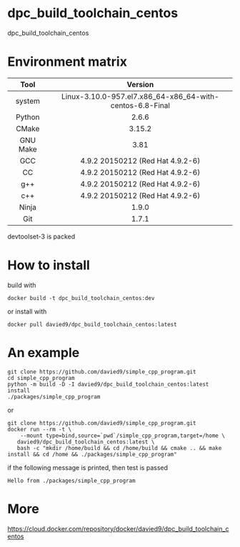 # dpc_build_toolchain_centos
dpc_build_toolchain_centos



# Environment matrix

| Tool     | Version |
|:--------:|:-------------------:|
| system   | Linux-3.10.0-957.el7.x86_64-x86_64-with-centos-6.8-Final |
| Python   | 2.6.6 |
| CMake    | 3.15.2 |
| GNU Make | 3.81 |
| GCC      | 4.9.2 20150212 (Red Hat 4.9.2-6) |
| CC       | 4.9.2 20150212 (Red Hat 4.9.2-6) |
| g++      | 4.9.2 20150212 (Red Hat 4.9.2-6) |
| c++      | 4.9.2 20150212 (Red Hat 4.9.2-6) |
| Ninja    | 1.9.0 |
| Git      | 1.7.1 |
 
devtoolset-3 is packed

# How to install

build with 
```
docker build -t dpc_build_toolchain_centos:dev
```
or install with
```
docker pull davied9/dpc_build_toolchain_centos:latest
```

# An example

```
git clone https://github.com/davied9/simple_cpp_program.git
cd simple_cpp_program
python -m build -D -I davied9/dpc_build_toolchain_centos:latest install
./packages/simple_cpp_program
```

or

```
git clone https://github.com/davied9/simple_cpp_program.git
docker run --rm -t \
    --mount type=bind,source=`pwd`/simple_cpp_program,target=/home \
   davied9/dpc_build_toolchain_centos:latest \
   bash -c "mkdir /home/build && cd /home/build && cmake .. && make install && cd /home && ./packages/simple_cpp_program"
```

if the following message is printed, then test is passed

```
Hello from ./packages/simple_cpp_program
```

# More

https://cloud.docker.com/repository/docker/davied9/dpc_build_toolchain_centos
